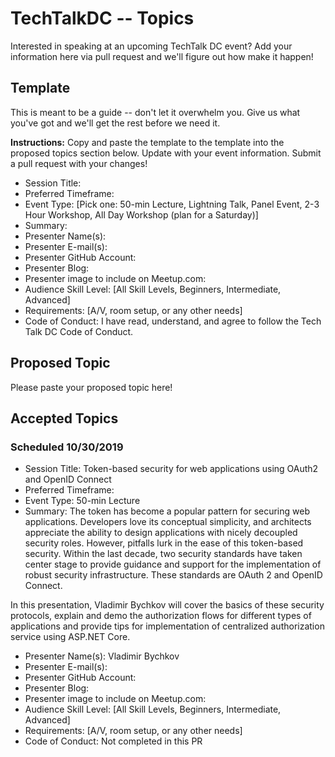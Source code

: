 # TechTalkDC -- Topics
Interested in speaking at an upcoming TechTalk DC event? Add your information here via pull request and we'll figure out how make it happen!

## Template
This is meant to be a guide -- don't let it overwhelm you. Give us what you've got and we'll get the rest before we need it.

**Instructions:** Copy and paste the template to the template into the proposed topics section below. Update with your event information. Submit a pull request with your changes!

* Session Title:
* Preferred Timeframe:
* Event Type: [Pick one: 50-min Lecture, Lightning Talk, Panel Event, 2-3 Hour Workshop, All Day Workshop (plan for a Saturday)]
* Summary:
* Presenter Name(s):
* Presenter E-mail(s):
* Presenter GitHub Account:
* Presenter Blog:
* Presenter image to include on Meetup.com:
* Audience Skill Level: [All Skill Levels, Beginners, Intermediate, Advanced]
* Requirements: [A/V, room setup, or any other needs]
* Code of Conduct: I have read, understand, and agree to follow the Tech Talk DC Code of Conduct.

## Proposed Topic

Please paste your proposed topic here!

## Accepted Topics

### Scheduled 10/30/2019
* Session Title: Token-based security for web applications using OAuth2 and OpenID Connect
* Preferred Timeframe:
* Event Type: 50-min Lecture
* Summary: The token has become a popular pattern for securing web applications. Developers love its conceptual simplicity, and architects appreciate the ability to design applications with nicely decoupled security roles. However, pitfalls lurk in the ease of this token-based security. Within the last decade, two security standards have taken center stage to provide guidance and support for the implementation of robust security infrastructure. These standards are OAuth 2 and OpenID Connect.

In this presentation, Vladimir Bychkov will cover the basics of these security protocols, explain and demo the authorization flows for different types of applications and provide tips for implementation of centralized authorization service using ASP.NET Core.
* Presenter Name(s): Vladimir Bychkov
* Presenter E-mail(s):
* Presenter GitHub Account:
* Presenter Blog:
* Presenter image to include on Meetup.com:
* Audience Skill Level: [All Skill Levels, Beginners, Intermediate, Advanced]
* Requirements: [A/V, room setup, or any other needs]
* Code of Conduct: Not completed in this PR
